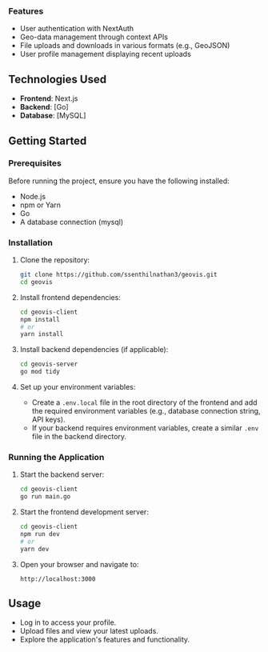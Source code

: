 ### Features
- User authentication with NextAuth
- Geo-data management through context APIs
- File uploads and downloads in various formats (e.g., GeoJSON)
- User profile management displaying recent uploads

## Technologies Used
- **Frontend**: Next.js
- **Backend**: [Go]
- **Database**: [MySQL]

## Getting Started

### Prerequisites
Before running the project, ensure you have the following installed:
- Node.js
- npm or Yarn
- Go 
- A database connection (mysql)

### Installation

1. Clone the repository:
   ```bash
   git clone https://github.com/ssenthilnathan3/geovis.git
   cd geovis
   ```

2. Install frontend dependencies:
   ```bash
   cd geovis-client
   npm install
   # or
   yarn install
   ```

3. Install backend dependencies (if applicable):
   ```bash
   cd geovis-server
   go mod tidy
   ```

4. Set up your environment variables:
   - Create a `.env.local` file in the root directory of the frontend and add the required environment variables (e.g., database connection string, API keys).
   - If your backend requires environment variables, create a similar `.env` file in the backend directory.

### Running the Application

1. Start the backend server:
   ```bash
   cd geovis-client
   go run main.go
   ```

2. Start the frontend development server:
   ```bash
   cd geovis-client
   npm run dev
   # or
   yarn dev
   ```

3. Open your browser and navigate to:
   ```
   http://localhost:3000
   ```

## Usage

- Log in to access your profile.
- Upload files and view your latest uploads.
- Explore the application's features and functionality.
